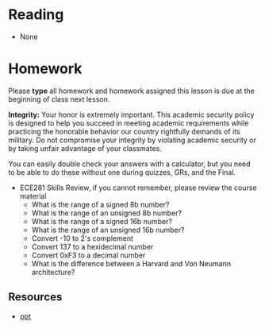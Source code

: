 # Reading

- None

# Homework

Please **type** all homework and homework assigned this lesson is due at the
beginning of class next lesson.

**Integrity:** Your honor is extremely important.  This academic security policy is designed to help you succeed in meeting academic requirements while practicing the honorable behavior our country rightfully demands of its military.  Do not compromise your integrity by violating academic security or by taking unfair advantage of your classmates.

You can easily double check your answers with a calculator, but you need to be
able to do these without one during quizzes, GRs, and the Final.

- ECE281 Skills Review, if you cannot remember, please review the course material
    - What is the range of a signed 8b number?
    - What is the range of an unsigned 8b number?
    - What is the range of a signed 16b number?
    - What is the range of an unsigned 16b number?
    - Convert -10 to 2's complement
    - Convert 137 to a hexidecimal number
    - Convert 0xF3 to a decimal number
    - What is the difference between a Harvard and Von Neumann architecture?

## Resources

- [ppt](Lsn1.pptx)
